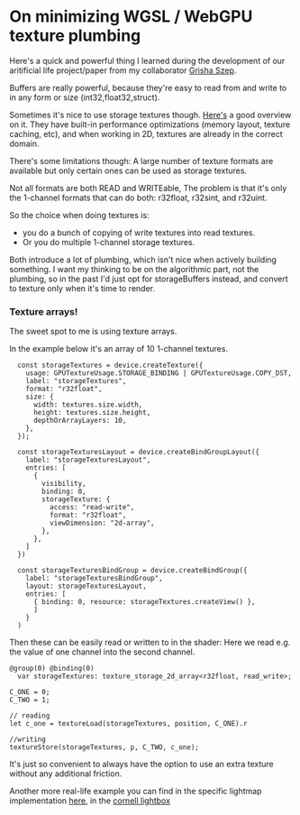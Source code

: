 # On minimizing WGSL / WebGPU texture plumbing

Here's a quick and powerful thing I learned during the development of our aritificial life project/paper from my collaborator [Grisha Szep](https://gszep.com/). 

Buffers are really powerful, because they're easy to read from and write to in any form or size (int32,float32,struct).

Sometimes it's nice to use storage textures though. [Here's](https://webgpufundamentals.org/webgpu/lessons/webgpu-storage-textures.html) a good overview on it. They have built-in performance optimizations (memory layout, texture caching, etc), and when working in 2D, textures are already in the correct domain.

There's some limitations though: A large number of texture formats are available but only certain ones can be used as storage textures.

Not all formats are both READ and WRITEable, The problem is that it's only the 1-channel formats that can do both: r32float, r32sint, and r32uint. 

So the choice when doing textures is: 
- you do a bunch of copying of write textures into read textures. 
- Or you do multiple 1-channel storage textures. 

Both introduce a lot of plumbing, which isn't nice when actively building something. I want my thinking to be on the algorithmic part, not the plumbing, so in the past I'd just opt for storageBuffers instead, and convert to texture only when it's time to render.

### Texture arrays!
The sweet spot to me is using texture arrays. 

In the example below it's an array of 10 1-channel textures.

```
  const storageTextures = device.createTexture({
    usage: GPUTextureUsage.STORAGE_BINDING | GPUTextureUsage.COPY_DST,
    label: "storageTextures",
    format: "r32float",
    size: {
      width: textures.size.width,
      height: textures.size.height,
      depthOrArrayLayers: 10,
    },
  });

  const storageTexturesLayout = device.createBindGroupLayout({
    label: "storageTexturesLayout",
    entries: [
      {
        visibility,
        binding: 0,
        storageTexture: {
          access: "read-write",
          format: "r32float",
          viewDimension: "2d-array",
        },
      },
    ]
  })

  const storageTexturesBindGroup = device.createBindGroup({
    label: "storageTexturesBindGroup",
    layout: storageTexturesLayout,
    entries: [
      { binding: 0, resource: storageTextures.createView() },
      ]
    }
  )
```

Then these can be easily read or written to in the shader:
Here we read e.g. the value of one channel into the second channel.


```
@group(0) @binding(0)  
  var storageTextures: texture_storage_2d_array<r32float, read_write>;

C_ONE = 0;
C_TWO = 1;

// reading
let c_one = textureLoad(storageTextures, position, C_ONE).r

//writing
textureStore(storageTextures, p, C_TWO, c_one);
```

It's just so convenient to always have the option to use an extra texture without any additional friction.

Another more real-life example you can find in the specific lightmap implementation [here](https://github.com/webgpu/webgpu-samples/blob/2247bf0e5b095137c2a1b2fac235c94fbb289f28/sample/cornell/radiosity.ts#L59), in the [cornell lightbox](https://webgpu.github.io/webgpu-samples/?sample=cornell)

